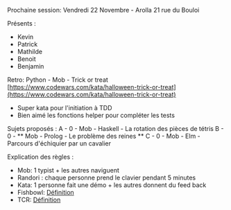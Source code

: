 Prochaine session: Vendredi 22 Novembre - Arolla 21 rue du Bouloi

Présents :
- Kevin
- Patrick
- Mathilde
- Benoit
- Benjamin

Retro: Python - Mob - Trick or treat [https://www.codewars.com/kata/halloween-trick-or-treat](https://www.codewars.com/kata/halloween-trick-or-treat)

- Super kata pour l'initiation à TDD
- Bien aimé les fonctions helper pour compléter les tests

Sujets proposés :
A - 0 - Mob - Haskell - La rotation des pièces de tétris
B - 0 - ** Mob - Prolog - Le problème des reines ** 
C - 0 - Mob - Elm - Parcours d'échiquier par un cavalier



Explication des règles :
* Mob: 1 typist + les autres naviguent
* Randori : chaque personne prend le clavier pendant 5 minutes
* Kata: 1 personne fait une démo + les autres donnent du feed back
* Fishbowl: [Définition](https://en.wikipedia.org/wiki/Fishbowl_(conversation))
* TCR: [Définition](https://medium.com/@kentbeck_7670/test-commit-revert-870bbd756864)
